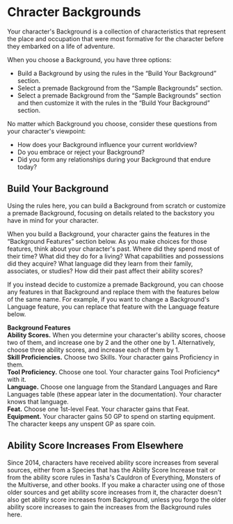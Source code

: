 # Chracter Backgrounds

Your character's Background is a collection of characteristics that represent the place and occupation that were most formative for the  character before they embarked on a life of  adventure.

When you choose a Background, you have three options:

- Build a Background by using the rules in the  “Build Your Background” section.  
- Select a premade Background from the “Sample Backgrounds” section.
- Select a premade Background from the “Sample Backgrounds” section and then customize it with the rules in the “Build Your Background” section.


No matter which Background you choose, consider these questions from your character's viewpoint:

- How does your Background influence your current worldview?
- Do you embrace or reject your Background?
- Did you form any relationships during your Background that endure today?

## Build Your Background

Using the rules here, you can build a Background from scratch or customize a premade Background, focusing on details  related to the backstory you have in mind for  your character.

When you build a Background, your character gains the features in the “Background Features” section below.
As you make choices for those features, think about your character's past.
Where did they spend most of their time?
What  did they do for a living?
What capabilities and  possessions did they acquire?
What language  did they learn from their family, associates, or  studies?
How did their past affect their ability  scores?

If you instead decide to customize a premade Background, you can choose any features in that Background and replace them with the features below of the same name.
For example, if you want to change a Background's Language feature, you can replace that feature with the Language feature below.

**Background Features**  
**Ability Scores.** When you determine your  character's ability scores, choose two of them, and increase one by 2 and the other one by 1.
Alternatively, choose three ability scores, and increase each of them by 1.  
**Skill Proficiencies.** Choose two Skills.
Your character gains Proficiency in them.  
**Tool Proficiency.** Choose one tool.
Your character gains Tool Proficiency* with it.  
**Language.** Choose one language from the Standard Languages and Rare Languages table (these appear later in the documentation).
Your character knows that language.  
**Feat.** Choose one 1st-level Feat.
Your character gains that Feat.  
**Equipment.** Your character gains 50 GP to spend on starting equipment.
The character keeps any unspent GP as spare coin.

## Ability Score Increases From Elsewhere

Since 2014, characters have received ability score increases from several sources, either from a Species that has the Ability Score Increase trait or from the ability score rules in Tasha's Cauldron of Everything, Monsters of the Multiverse, and other books.
If you make a character using one of those older sources and get ability score increases from it, the character doesn't also get ability score increases from Background, unless you forgo the older ability score increases to gain the increases from the Background rules here.
